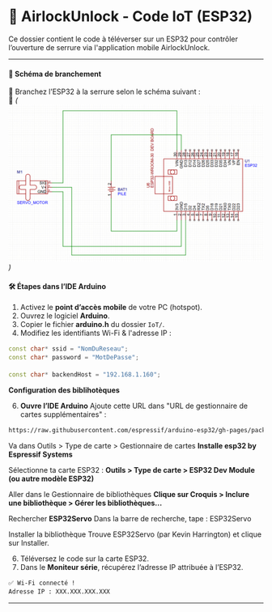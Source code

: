 # 🔌 AirlockUnlock - Code IoT (ESP32)

Ce dossier contient le code à téléverser sur un ESP32 pour contrôler l’ouverture de serrure via l'application mobile AirlockUnlock.

---

#### 🧷 Schéma de branchement

📌 Branchez l’ESP32 à la serrure selon le schéma suivant :  
📸 *(![Branchement ESP 32](circuit.png))*

#### 🛠 Étapes dans l’IDE Arduino
1. Activez le **point d’accès mobile** de votre PC (hotspot).
2. Ouvrez le logiciel **Arduino**.
3. Copier le fichier **arduino.h** du dossier `IoT/`.
4. Modifiez les identifiants Wi-Fi & l'adresse IP :

```cpp
const char* ssid = "NomDuReseau";
const char* password = "MotDePasse";

const char* backendHost = "192.168.1.160";
```

**Configuration des biblihotèques**

6. **Ouvre l’IDE Arduino**
Ajoute cette URL dans "URL de gestionnaire de cartes supplémentaires" :

```bash
https://raw.githubusercontent.com/espressif/arduino-esp32/gh-pages/package_esp32_index.json
```
Va dans Outils > Type de carte > Gestionnaire de cartes
**Installe esp32 by Espressif Systems**

Sélectionne ta carte ESP32 :
**Outils > Type de carte > ESP32 Dev Module (ou autre modèle ESP32)**

Aller dans le Gestionnaire de bibliothèques
**Clique sur Croquis > Inclure une bibliothèque > Gérer les bibliothèques...**

Rechercher **ESP32Servo**
Dans la barre de recherche, tape : ESP32Servo

Installer la bibliothèque
Trouve ESP32Servo (par Kevin Harrington) et clique sur Installer.

6. Téléversez le code sur la carte ESP32.
7. Dans le **Moniteur série**, récupérez l’adresse IP attribuée à l’ESP32.

```bash
✅ Wi-Fi connecté !
Adresse IP : XXX.XXX.XXX.XXX
```

---